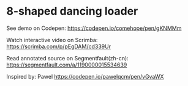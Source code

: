 # 8-shaped dancing loader

See demo on Codepen: https://codepen.io/comehope/pen/gKNMMm

Watch interactive video on Scrimba: https://scrimba.com/p/pEgDAM/cd339Ur

Read annotated source on Segmentfault(zh-cn): https://segmentfault.com/a/1190000015534639

Inspired by: Pawel https://codepen.io/pawelqcm/pen/vGvaWX
